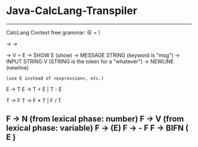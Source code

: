# Java-CalcLang-Transpiler

-------------------------------------------------------
CalcLang Context free grammar:  (E = <expression>) 

<statements> -> <statement>
<statements> -> <statement> <statements>

<statement> -> V = E
<statement> -> SHOW E           (show)
<statement> -> MESSAGE STRING   (keyword is "msg")
<statement> -> INPUT STRING V      (STRING is the token for a "whatever")
<statement> -> NEWLINE          (newline)

    (use E instead of <expression>, etc.)

E -> T
E -> T + E | T - E

T -> F
T -> F * T | F / T

F -> N          (from lexical phase:  number)
F -> V          (from lexical phase:  variable)
F -> (E)
F -> - F
F -> BIFN ( E )
------------------------------------------------------------
